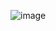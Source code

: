 ![image](https://github.com/karolbialuk/socialapp/assets/49475050/80aa4743-709c-4176-9aea-3eefc54a3d82)
